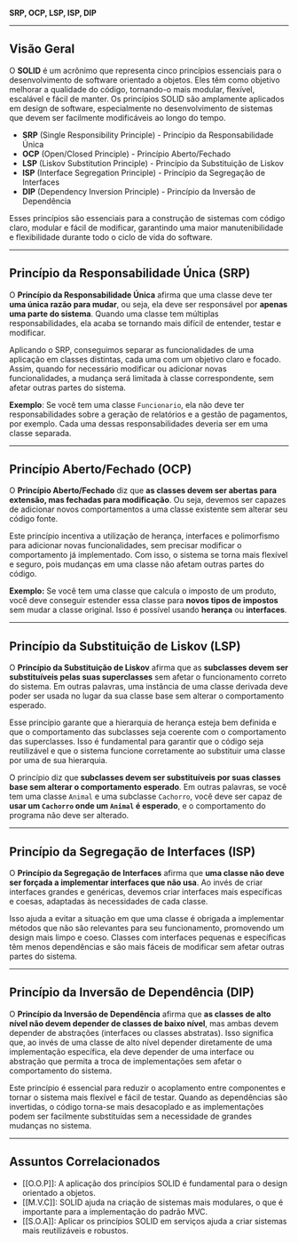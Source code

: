 **SRP, OCP, LSP, ISP, DIP**

---

## **Visão Geral**

O **SOLID** é um acrônimo que representa cinco princípios essenciais para o desenvolvimento de software orientado a objetos. Eles têm como objetivo melhorar a qualidade do código, tornando-o mais modular, flexível, escalável e fácil de manter. Os princípios SOLID são amplamente aplicados em design de software, especialmente no desenvolvimento de sistemas que devem ser facilmente modificáveis ao longo do tempo.

- **SRP** (Single Responsibility Principle) - Princípio da Responsabilidade Única
- **OCP** (Open/Closed Principle) - Princípio Aberto/Fechado
- **LSP** (Liskov Substitution Principle) - Princípio da Substituição de Liskov
- **ISP** (Interface Segregation Principle) - Princípio da Segregação de Interfaces
- **DIP** (Dependency Inversion Principle) - Princípio da Inversão de Dependência

Esses princípios são essenciais para a construção de sistemas com código claro, modular e fácil de modificar, garantindo uma maior manutenibilidade e flexibilidade durante todo o ciclo de vida do software.

---

## **Princípio da Responsabilidade Única (SRP)**

O **Princípio da Responsabilidade Única** afirma que uma classe deve ter **uma única razão para mudar**, ou seja, ela deve ser responsável por **apenas uma parte do sistema**. Quando uma classe tem múltiplas responsabilidades, ela acaba se tornando mais difícil de entender, testar e modificar.

Aplicando o SRP, conseguimos separar as funcionalidades de uma aplicação em classes distintas, cada uma com um objetivo claro e focado. Assim, quando for necessário modificar ou adicionar novas funcionalidades, a mudança será limitada à classe correspondente, sem afetar outras partes do sistema.

**Exemplo**: Se você tem uma classe `Funcionario`, ela não deve ter responsabilidades sobre a geração de relatórios e a gestão de pagamentos, por exemplo. Cada uma dessas responsabilidades deveria ser em uma classe separada.


---

## **Princípio Aberto/Fechado (OCP)**

O **Princípio Aberto/Fechado** diz que **as classes devem ser abertas para extensão, mas fechadas para modificação**. Ou seja, devemos ser capazes de adicionar novos comportamentos a uma classe existente sem alterar seu código fonte.

Este princípio incentiva a utilização de herança, interfaces e polimorfismo para adicionar novas funcionalidades, sem precisar modificar o comportamento já implementado. Com isso, o sistema se torna mais flexível e seguro, pois mudanças em uma classe não afetam outras partes do código.

**Exemplo:** Se você tem uma classe que calcula o imposto de um produto, você deve conseguir estender essa classe para **novos tipos de impostos** sem mudar a classe original. Isso é possível usando **herança** ou **interfaces**.


---

## **Princípio da Substituição de Liskov (LSP)**

O **Princípio da Substituição de Liskov** afirma que as **subclasses devem ser substituíveis pelas suas superclasses** sem afetar o funcionamento correto do sistema. Em outras palavras, uma instância de uma classe derivada deve poder ser usada no lugar da sua classe base sem alterar o comportamento esperado.

Esse princípio garante que a hierarquia de herança esteja bem definida e que o comportamento das subclasses seja coerente com o comportamento das superclasses. Isso é fundamental para garantir que o código seja reutilizável e que o sistema funcione corretamente ao substituir uma classe por uma de sua hierarquia.

O princípio diz que **subclasses devem ser substituíveis por suas classes base sem alterar o comportamento esperado**. Em outras palavras, se você tem uma classe `Animal` e uma subclasse `Cachorro`, você deve ser capaz de **usar um `Cachorro` onde um `Animal` é esperado**, e o comportamento do programa não deve ser alterado.


---

## **Princípio da Segregação de Interfaces (ISP)**

O **Princípio da Segregação de Interfaces** afirma que **uma classe não deve ser forçada a implementar interfaces que não usa**. Ao invés de criar interfaces grandes e genéricas, devemos criar interfaces mais específicas e coesas, adaptadas às necessidades de cada classe.

Isso ajuda a evitar a situação em que uma classe é obrigada a implementar métodos que não são relevantes para seu funcionamento, promovendo um design mais limpo e coeso. Classes com interfaces pequenas e específicas têm menos dependências e são mais fáceis de modificar sem afetar outras partes do sistema.


---

## **Princípio da Inversão de Dependência (DIP)**

O **Princípio da Inversão de Dependência** afirma que **as classes de alto nível não devem depender de classes de baixo nível**, mas ambas devem depender de abstrações (interfaces ou classes abstratas). Isso significa que, ao invés de uma classe de alto nível depender diretamente de uma implementação específica, ela deve depender de uma interface ou abstração que permita a troca de implementações sem afetar o comportamento do sistema.

Este princípio é essencial para reduzir o acoplamento entre componentes e tornar o sistema mais flexível e fácil de testar. Quando as dependências são invertidas, o código torna-se mais desacoplado e as implementações podem ser facilmente substituídas sem a necessidade de grandes mudanças no sistema.


---
## **Assuntos Correlacionados** 

- [[O.O.P]]: A aplicação dos princípios SOLID é fundamental para o design orientado a objetos. 
- [[M.V.C]]: SOLID ajuda na criação de sistemas mais modulares, o que é importante para a implementação do padrão MVC. 
- [[S.O.A]]: Aplicar os princípios SOLID em serviços ajuda a criar sistemas mais reutilizáveis e robustos.